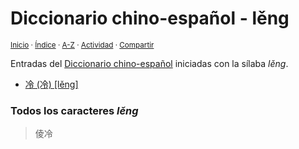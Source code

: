 # Diccionario chino-español - lěng
<sup>[Inicio](../index.md) · [Índice](../indices/chino-espanol.md) · [A-Z](../indices/alfabetico.md) · [Actividad](../indices/actividad.md) · [Compartir](https://x.com/intent/tweet?text=Entradas%20del%20Diccionario%20chino-espa%C3%B1ol%20iniciadas%20en%20la%20s%C3%ADlaba%20%C2%ABl%C4%9Bng%C2%BB.%0A%E2%86%92%20https%3A%2F%2Fjucardus.github.io%2Findices%2Fchino-espanol-leng3.html%0A%0A%23chn_espnl_jucardus%0A%40jucardus)</sup>

Entradas del [Diccionario chino-español](../indices/chino-espanol.md) iniciadas con la sílaba _lěng_.

* [冷 (冷) [lěng]](../contenido/l/e/n/leng3-20919.md)

### Todos los caracteres _lěng_

> 倰冷
